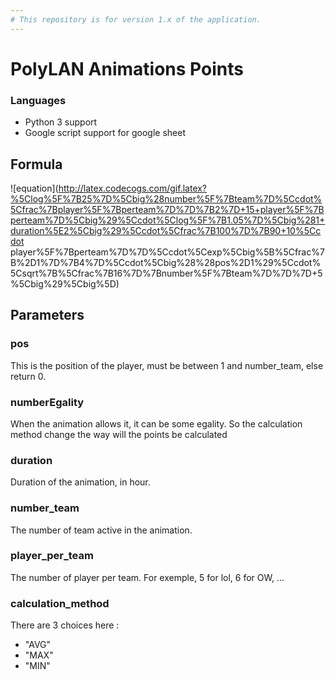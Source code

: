 ```yaml
---
# This repository is for version 1.x of the application.
---
```


# PolyLAN Animations Points

### Languages
 - Python 3 support
 - Google script support for google sheet

## Formula
![equation](http://latex.codecogs.com/gif.latex?%5Clog%5F%7B25%7D%5Cbig%28number%5F%7Bteam%7D%5Ccdot%5Cfrac%7Bplayer%5F%7Bperteam%7D%7D%7B2%7D+15+player%5F%7Bperteam%7D%5Cbig%29%5Ccdot%5Clog%5F%7B1.05%7D%5Cbig%281+duration%5E2%5Cbig%29%5Ccdot%5Cfrac%7B100%7D%7B90+10%5Ccdot player%5F%7Bperteam%7D%7D%5Ccdot%5Cexp%5Cbig%5B%5Cfrac%7B%2D1%7D%7B4%7D%5Ccdot%5Cbig%28%28pos%2D1%29%5Ccdot%5Csqrt%7B%5Cfrac%7B16%7D%7Bnumber%5F%7Bteam%7D%7D%7D+5%5Cbig%29%5Cbig%5D)

## Parameters
### pos
This is the position of the player, must be between 1 and number_team, else return 0.
### numberEgality
When the animation allows it, it can be some egality. So the calculation method change the way will the points be calculated
### duration
Duration of the animation, in hour.
### number_team
The number of team active in the animation.
### player_per_team
The number of player per team. For exemple, 5 for lol, 6 for OW, ...
### calculation_method
There are 3 choices here :
 - "AVG"
 - "MAX"
 - "MIN"